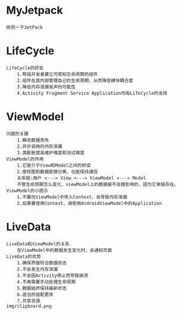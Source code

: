 # MyJetpack
    研究一下JetPack
# LifeCycle
    LifeCycle的好处
        1.帮组开发者建立可感知生命周期的组件
        2.组件在其内部管理自己的生命周期，从而降低模块耦合度
        3.降低内存泄漏发声的可能性
        4.Activity Fragment Service Application均有LifeCycle的支持
# ViewModel
    问题的关键
        1.瞬态数据丢失
        2.异步调用的内存泄漏
        3.类膨胀提高维护难度和测试难度
    ViewModel的作用
        1.它是介于View和Model之间的桥梁
        2.使视图和数据能够分离，也能保持通信
        关系链:用户 <---> View <---> ViewModel <---> Model
        不管生命周期怎么变化，viewModel上的数据是不会搜影响的，因为它单独存在。      
    ViewModel的小提示
        1.不要向ViewModel中传入Context，会导致内存泄漏
        2.如果要使用Context，请使用AndroidViewModel中的Application         
# LiveData
    LiveData和ViewModel的关系
        在ViewModel中的数据发生变化时，会通知页面
    LiveData的优势
        1.确保界面符合数据状态
        2.不会发生内存泄漏
        3.不会因Activity停止而导致崩溃
        4.不再需要手动处理生命周期
        5.数据始终保持最新状态
        6.适当的适配更改
        7.共享资源
    img/clipboard.png    

